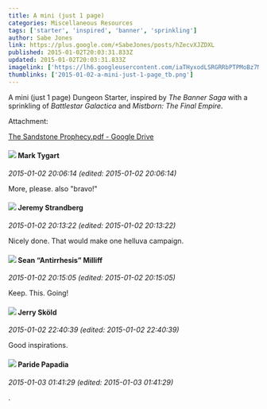 ```yaml
---
title: A mini (just 1 page)
categories: Miscellaneous Resources
tags: ['starter', 'inspired', 'banner', 'sprinkling']
author: Sabe Jones
link: https://plus.google.com/+SabeJones/posts/hZecvXJZDXL
published: 2015-01-02T20:03:31.833Z
updated: 2015-01-02T20:03:31.833Z
imagelink: ['https://lh6.googleusercontent.com/iaTHyxodLSRGRRbPTPMoBz7MegnGBK-A7K9UlYb09mf2M0U1b4Ozkuh1Eaix6rGTltLipykfWdsF3vVvDn9D5hecux1wKWWwHAcxj7zFxI_5FAd4bceBDuYp4Lyw3rCg42axXChy=s1600']
thumblinks: ['2015-01-02-a-mini-just-1-page_tb.png']
---
```


A mini (just 1 page) Dungeon Starter, inspired by <i>The Banner Saga</i> with a sprinkling of <i>Battlestar Galactica</i> and <i>Mistborn: The Final Empire</i>.


Attachment:

<a href='https://drive.google.com/file/d/0B5JodNrQ2KpGNTcxUC1IRDZFeXc/view?usp=sharing'>The Sandstone Prophecy.pdf - Google Drive</a>


<div id='comment z12ju1vbioafe1kjm04cgf5havq5cvbbmiw'>
  <h4><img src='{{site.baseurl}}//images/avatars/118088719859349999400_photo.jpg'> Mark Tygart</h4>
      <p><cite>2015-01-02 20:06:14 (edited: 2015-01-02 20:06:14)</cite></p>
        <p>More, please. also &quot;bravo!&quot;</p>
</div>
        

<div id='comment z12ju1vbioafe1kjm04cgf5havq5cvbbmiw'>
  <h4><img src='{{site.baseurl}}//images/avatars/102595580176380683252_photo.jpg'> Jeremy Strandberg</h4>
      <p><cite>2015-01-02 20:13:22 (edited: 2015-01-02 20:13:22)</cite></p>
        <p>Nicely done.  That would make one helluva campaign.</p>
</div>
        

<div id='comment z12ju1vbioafe1kjm04cgf5havq5cvbbmiw'>
  <h4><img src='{{site.baseurl}}//images/avatars/102767083144882698572_photo.jpg'> Sean “Antirrhesis” Milliff</h4>
      <p><cite>2015-01-02 20:15:05 (edited: 2015-01-02 20:15:05)</cite></p>
        <p>Keep. This. Going!</p>
</div>
        

<div id='comment z12ju1vbioafe1kjm04cgf5havq5cvbbmiw'>
  <h4><img src='{{site.baseurl}}//images/avatars/102790045751101620533_photo.jpg'> Jerry Sköld</h4>
      <p><cite>2015-01-02 22:40:39 (edited: 2015-01-02 22:40:39)</cite></p>
        <p>Good inspirations.</p>
</div>
        

<div id='comment z12ju1vbioafe1kjm04cgf5havq5cvbbmiw'>
  <h4><img src='{{site.baseurl}}//images/avatars/100891656436184215243_photo.jpg'> Paride Papadia</h4>
      <p><cite>2015-01-03 01:41:29 (edited: 2015-01-03 01:41:29)</cite></p>
        <p>.</p>
</div>
        